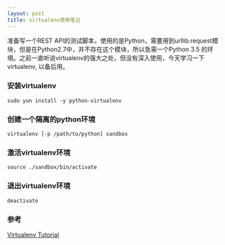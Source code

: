 ```yaml
---
layout: post
title: virtualenv使用笔记
---
```


准备写一个REST API的测试脚本，使用的是Python，需要用到urllib.request模块，但是在Python2.7中，并不存在这个模块，所以急需一个Python 3.5 的环境。之前一直听说virtualenv的强大之处，但没有深入使用，今天学习一下virtualenv, 以备后用。

### 安装virtualenv
```
sudo yun install -y python-virtualenv
```

### 创建一个隔离的python环境
```
virtualenv [-p /path/to/python] sandbox
```

### 激活virtualenv环境
```
source ./sandbox/bin/activate
```

### 退出virtualenv环境
```
deactivate
```
### 参考
[Virtualenv Tutorial](http://www.simononsoftware.com/virtualenv-tutorial/)

